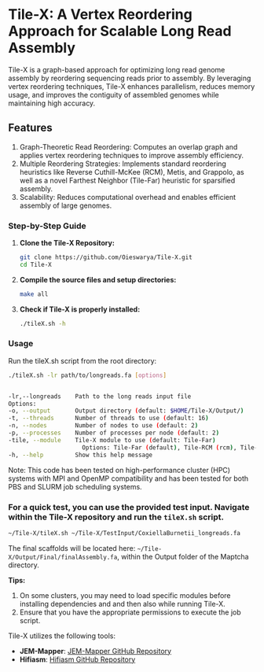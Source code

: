 # Tile-X: A Vertex Reordering Approach for Scalable Long Read Assembly

Tile-X is a graph-based approach for optimizing long read genome assembly by reordering sequencing reads prior to assembly. By leveraging vertex reordering techniques, Tile-X enhances parallelism, reduces memory usage, and improves the contiguity of assembled genomes while maintaining high accuracy.

## Features

1. Graph-Theoretic Read Reordering: Computes an overlap graph and applies vertex reordering techniques to improve assembly efficiency.
2. Multiple Reordering Strategies: Implements standard reordering heuristics like Reverse Cuthill-McKee (RCM), Metis, and Grappolo, as well as a novel Farthest Neighbor (Tile-Far) heuristic for sparsified assembly.
3. Scalability: Reduces computational overhead and enables efficient assembly of large genomes.

### Step-by-Step Guide

1. **Clone the Tile-X Repository:**

   ```bash
   git clone https://github.com/Oieswarya/Tile-X.git
   cd Tile-X

2. **Compile the source files and setup directories:**

   ```bash
   make all

3. **Check if Tile-X is properly installed:**

   ```bash
   ./tileX.sh -h


### Usage
Run the tileX.sh script from the root directory:

```bash
./tileX.sh -lr path/to/longreads.fa [options]


-lr,--longreads    Path to the long reads input file
Options:
-o, --output       Output directory (default: $HOME/Tile-X/Output/)
-t, --threads      Number of threads to use (default: 16)
-n, --nodes        Number of nodes to use (default: 2)
-p, --processes    Number of processes per node (default: 2)
-tile, --module    Tile-X module to use (default: Tile-Far)
                     Options: Tile-Far (default), Tile-RCM (rcm), Tile-Metis (met), Tile-Grappolo (grap)
-h, --help         Show this help message
```

Note:
This code has been tested on high-performance cluster (HPC) systems with MPI and OpenMP compatibility and has been tested for both PBS and SLURM job scheduling systems.


### For a quick test, you can use the provided test input. Navigate within the Tile-X repository and run the `tileX.sh` script. 

```bash
~/Tile-X/tileX.sh ~/Tile-X/TestInput/CoxiellaBurnetii_longreads.fa
```

The final scaffolds will be located here: `~/Tile-X/Output/Final/finalAssembly.fa`, within the Output folder of the Maptcha directory.




**Tips:**
1. On some clusters, you may need to load specific modules before installing dependencies and and then also while running Tile-X.
2. Ensure that you have the appropriate permissions to execute the job script.

Tile-X utilizes the following tools:

- **JEM-Mapper**: [JEM-Mapper GitHub Repository](https://github.com/TazinRahman1105050/JEM-Mapper)
- **Hifiasm**: [Hifiasm GitHub Repository](https://github.com/chhylp123/hifiasm)
